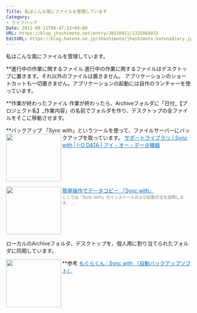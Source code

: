 ```yaml
---
Title: 私はこんな風にファイルを管理しています
Category:
- ライフハック
Date: 2011-09-11T06:47:13+09:00
URL: https://blog.jhashimoto.net/entry/20110911/1315864033
EditURL: https://blog.hatena.ne.jp/JHashimoto/jhashimoto.hatenadiary.jp/atom/entry/12921228815717257299
---
```



私はこんな風にファイルを管理しています。

**進行中の作業に関するファイル
進行中の作業に関するファイルはデスクトップに置きます。それ以外のファイルは置きません。
アプリケーションのショートカットも一切置きません。アプリケーションの起動には自作のランチャーを使っています。

**作業が終わったファイル
作業が終わったら、Archiveフォルダに「日付_【プロジェクト名】_作業内容」の名前でフォルダを作り、デスクトップの全ファイルをそこに移動させます。

**バックアップ
「Sync with」というツールを使って、ファイルサーバーにバックアップを取っています。
<a href="http://www.iodata.jp/lib/product/s/1870.htm" target="_blank"><img class="alignleft" align="left" border="0" src="http://capture.heartrails.com/150x130/shadow?http://www.iodata.jp/lib/product/s/1870.htm" alt="" width="150" height="130" /></a><a style="color:#0070C5;" href="http://www.iodata.jp/lib/product/s/1870.htm" target="_blank">サポートライブラリ | Sync with | I-O DATA | アイ・オー・データ機器</a><a href="http://b.hatena.ne.jp/entry/http://www.iodata.jp/lib/product/s/1870.htm" target="_blank"><img border="0" src="http://b.hatena.ne.jp/entry/image/http://www.iodata.jp/lib/product/s/1870.htm" alt="" /></a><br style="clear:both;" />

<a href="http://www.iodata.jp/lib/manual/hdc-euk_win/data/syncwith.htm" target="_blank"><img class="alignleft" align="left" border="0" src="http://capture.heartrails.com/150x130/shadow?http://www.iodata.jp/lib/manual/hdc-euk_win/data/syncwith.htm" alt="" width="150" height="130" /></a><a style="color:#0070C5;" href="http://www.iodata.jp/lib/manual/hdc-euk_win/data/syncwith.htm" target="_blank">簡単操作でデータコピー 『Sync with』</a><a href="http://b.hatena.ne.jp/entry/http://www.iodata.jp/lib/manual/hdc-euk_win/data/syncwith.htm" target="_blank"><img border="0" src="http://b.hatena.ne.jp/entry/image/http://www.iodata.jp/lib/manual/hdc-euk_win/data/syncwith.htm" alt="" /></a><br><span style="color: #808080;font-size: 80%;">ここでは『Sync wirh』のインストールおよび起動方法を説明します。 ...</span><br style="clear:both;" />

ローカルのArchiveフォルダ、デスクトップを、個人用に割り当てられたフォルダに同期しています。

**参考
<a href="http://mogura.livedoor.biz/archives/51746293.html" target="_blank"><img class="alignleft" align="left" border="0" src="http://capture.heartrails.com/150x130/shadow?http://mogura.livedoor.biz/archives/51746293.html" alt="" width="150" height="130" /></a><a style="color:#0070C5;" href="http://mogura.livedoor.biz/archives/51746293.html" target="_blank">もぐらくん : Sync with （自動バックアップソフト）</a><a href="http://b.hatena.ne.jp/entry/http://mogura.livedoor.biz/archives/51746293.html" target="_blank"><img border="0" src="http://b.hatena.ne.jp/entry/image/http://mogura.livedoor.biz/archives/51746293.html" alt="" /></a><br style="clear:both;" />
